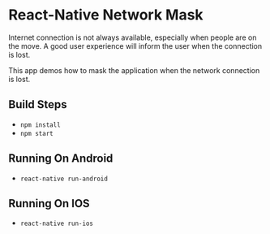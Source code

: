 # React-Native Network Mask

Internet connection is not always available, especially when people are on the move. A good user experience will inform the user when the connection is lost.

This app demos how to mask the application when the network connection is lost.

## Build Steps

* `npm install`
* `npm start`

## Running On Android

* `react-native run-android`

## Running On IOS

* `react-native run-ios`

